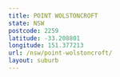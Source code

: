 ```yaml
---
title: POINT WOLSTONCROFT
state: NSW
postcode: 2259
latitude: -33.208801
longitude: 151.377213
url: /nsw/point-wolstoncroft/
layout: suburb
---
```


